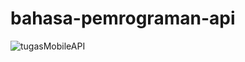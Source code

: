 # bahasa-pemrograman-api
![tugasMobileAPI](https://user-images.githubusercontent.com/95834716/147380989-e4e71080-95f4-4028-b561-7504966ff21f.gif)
